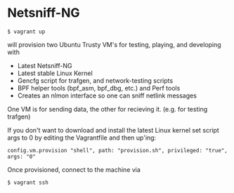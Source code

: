 Netsniff-NG
===========

```
$ vagrant up
```

will provision two Ubuntu Trusty VM's for testing, playing, and developing with
 * Latest Netsniff-NG
 * Latest stable Linux Kernel
 * Gencfg script for trafgen, and network-testing scripts
 * BPF helper tools (bpf_asm, bpf_dbg, etc.) and Perf tools
 * Creates an nlmon interface so one can sniff netlink messages

One VM is for sending data, the other for recieving it. (e.g. for testing trafgen)

If you don't want to download and install the latest Linux
kernel set script args to 0 by editing the Vagrantfile and then up'ing:
```
config.vm.provision "shell", path: "provision.sh", privileged: "true", args: "0"
```
Once provisioned, connect to the machine via
```
$ vagrant ssh
```

